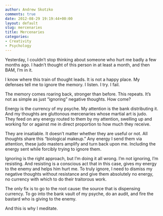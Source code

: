 ```yaml
---
author: Andrew Skotzko
comments: true
date: 2012-08-29 19:19:44+00:00
layout: default
slug: mercenaries
title: Mercenaries
categories:
- Creativity
- Psychology
---
```

Yesterday, I couldn’t stop thinking about someone who hurt me badly a few months ago. I hadn’t thought of this person in at least a month, and then BAM, I’m in it.

I know where this train of thought leads. It is not a happy place. My defenses tell me to ignore the memory. I listen. I try. I fail.

The memory comes roaring back, stronger than before. This repeats. It’s not as simple as just “ignoring” negative thoughts. How come?

Energy is the currency of my psyche. My attention is the bank distributing it. And my thoughts are gluttonous mercenaries whose martial art is judo. They feed on any energy routed to them by my attention, swelling up and working for or against me in direct proportion to how much they receive.

They are insatiable. It doesn’t matter whether they are useful or not. All thoughts share this “biological makeup.” Any energy I send them via attention, these judo masters amplify and turn back upon me. Including the energy sent while forcibly trying to ignore them.

Ignoring is the right approach, but I’m doing it all wrong. I’m not ignoring, I’m resisting. And resisting is a conscious act that in this case, gives my energy to the enemy and helps him hurt me. To truly ignore, I need to dismiss my negative thoughts without resistance and give them absolutely no energy, no currency with which to do their traitorous work.

The only fix is to go to the root cause: the source that is dispensing currency. To go into the bank vault of my psyche, do an audit, and fire the bastard who is giving to the enemy.

And this is why I meditate.
